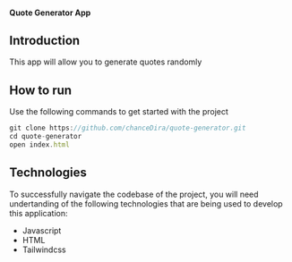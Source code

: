 #### Quote Generator App

## Introduction

This app will allow you to generate quotes randomly


## How to run

Use the following commands to get started with the project

```js
git clone https://github.com/chanceDira/quote-generator.git
cd quote-generator
open index.html
```

## Technologies

To successfully navigate the codebase of the project, you will need undertanding of the following technologies that are being used to develop this application:

- Javascript
- HTML
- Tailwindcss

